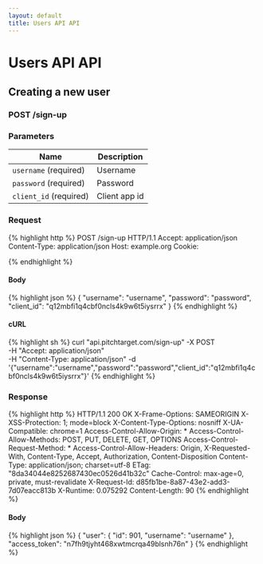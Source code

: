 ```yaml
---
layout: default
title: Users API API
---
```


# Users API API

## Creating a new user

### POST /sign-up


### Parameters

Name | Description |
-----|-------------|
`username` (required) | Username |
`password` (required) | Password |
`client_id` (required) | Client app id |

### Request

{% highlight http %}
POST /sign-up HTTP/1.1
Accept: application/json
Content-Type: application/json
Host: example.org
Cookie: 

{% endhighlight %}

#### Body

{% highlight json %}
{
  "username": "username",
  "password": "password",
  "client_id": "q12mbfi1q4cbf0ncls4k9w6t5iysrrx"
}
{% endhighlight %}

#### cURL

{% highlight sh %}
curl "api.pitchtarget.com/sign-up" -X POST \
	-H "Accept: application/json" \
	-H "Content-Type: application/json" -d '{"username":"username","password":"password","client_id":"q12mbfi1q4cbf0ncls4k9w6t5iysrrx"}'
{% endhighlight %}

### Response

{% highlight http %}
HTTP/1.1 200 OK
X-Frame-Options: SAMEORIGIN
X-XSS-Protection: 1; mode=block
X-Content-Type-Options: nosniff
X-UA-Compatible: chrome=1
Access-Control-Allow-Origin: *
Access-Control-Allow-Methods: POST, PUT, DELETE, GET, OPTIONS
Access-Control-Request-Method: *
Access-Control-Allow-Headers: Origin, X-Requested-With, Content-Type, Accept, Authorization, Content-Disposition
Content-Type: application/json; charset=utf-8
ETag: "8da34044e8252687430ec0526d41b32c"
Cache-Control: max-age=0, private, must-revalidate
X-Request-Id: d85fb1be-8a87-43e2-add3-7d07eacc813b
X-Runtime: 0.075292
Content-Length: 90
{% endhighlight %}

#### Body

{% highlight json %}
{
  "user": {
    "id": 901,
    "username": "username"
  },
  "access_token": "n7fh9tjyht468xwtmcrqa49blsnh76n"
}
{% endhighlight %}

